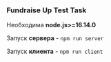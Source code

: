 ### Fundraise Up Test Task

Необходима **node.js>=16.14.0**

Запуск **сервера** - `npm run server`

Запуск **клиента** - `npm run client`
